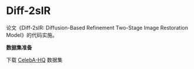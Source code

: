 # Diff-2sIR
论文《Diff-2sIR: Diffusion-Based Refinement Two-Stage Image Restoration Model》的代码实施。

**数据集准备**

下载 [CelebA-HQ](https://pan.baidu.com/s/1bgxwq9Xpx5HBx76d_wGKvw?pwd=daxu) 数据集
